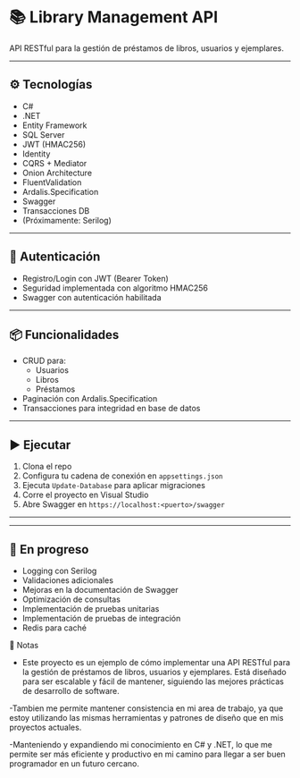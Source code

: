 ﻿# 📚 Library Management API

API RESTful para la gestión de préstamos de libros, usuarios y ejemplares.

---

## ⚙️ Tecnologías

- C#
- .NET
- Entity Framework
- SQL Server
- JWT (HMAC256)
- Identity
- CQRS + Mediator
- Onion Architecture
- FluentValidation
- Ardalis.Specification
- Swagger
- Transacciones DB
- (Próximamente: Serilog)

---

## 🔐 Autenticación

- Registro/Login con JWT (Bearer Token)
- Seguridad implementada con algoritmo HMAC256
- Swagger con autenticación habilitada

---

## 📦 Funcionalidades

- CRUD para:
  - Usuarios
  - Libros
  - Préstamos
- Paginación con Ardalis.Specification
- Transacciones para integridad en base de datos

---

## ▶️ Ejecutar

1. Clona el repo
2. Configura tu cadena de conexión en `appsettings.json`
3. Ejecuta `Update-Database` para aplicar migraciones
4. Corre el proyecto en Visual Studio
5. Abre Swagger en `https://localhost:<puerto>/swagger`

---

---

## 🚧 En progreso

- Logging con Serilog
- Validaciones adicionales
- Mejoras en la documentación de Swagger
- Optimización de consultas
- Implementación de pruebas unitarias
- Implementación de pruebas de integración
- Redis para caché


📌 Notas
- Este proyecto es un ejemplo de cómo implementar una API RESTful para la gestión de préstamos de libros, usuarios y ejemplares. Está diseñado para ser escalable y fácil de mantener, siguiendo las mejores prácticas de desarrollo de software.

-Tambien me permite mantener consistencia en mi area de trabajo, ya que estoy utilizando las mismas herramientas y patrones de diseño que en mis proyectos actuales.

-Manteniendo y expandiendo mi conocimiento en C# y .NET, lo que me permite ser más eficiente y productivo en mi camino para llegar a ser buen programador en un futuro cercano.
